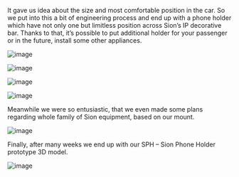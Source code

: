 It gave us idea about the size and most comfortable position in the car. So we put into this a bit of engineering process and end up with a phone holder which have not only one but limitless position across Sion’s IP decorative bar. Thanks to that, it’s possible to put additional holder for your passenger or in the future, install some other appliances.

![image](https://user-images.githubusercontent.com/59058909/122758403-0cb5c380-d299-11eb-9e4a-0672bc45260c.png)

![image](https://user-images.githubusercontent.com/59058909/122758422-117a7780-d299-11eb-9994-6170daa01fef.png)

![image](https://user-images.githubusercontent.com/59058909/122758593-44bd0680-d299-11eb-9def-47e40bde84f7.png)

![image](https://user-images.githubusercontent.com/59058909/122758644-569ea980-d299-11eb-9a8f-365199fe5c99.png)

Meanwhile we were so entusiastic, that we even made some plans regarding whole family of Sion equipment, based on our mount.

![image](https://user-images.githubusercontent.com/59058909/122758677-60281180-d299-11eb-90c5-2df3a5c23d15.png)

Finally, after many weeks we end up with our SPH – Sion Phone Holder prototype 3D model.

![image](https://user-images.githubusercontent.com/59058909/122758712-6918e300-d299-11eb-9ec0-d99c639aa6b7.png)
